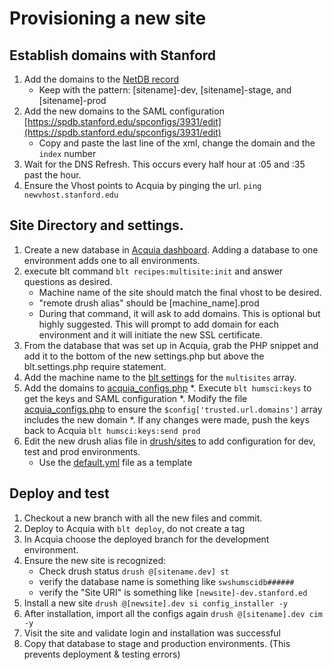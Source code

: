 # Provisioning a new site

## Establish domains with Stanford
1. Add the domains to the [NetDB record](https://netdb.stanford.edu/node_info?name=swshumsci.stanford.edu&history=%252Fqsearch%253Fsearch_string%253Dswshumsci%2526search_type%253DNodes)
    * Keep with the pattern: [sitename]-dev, [sitename]-stage, and [sitename]-prod
1. Add the new domains to the SAML configuration [https://spdb.stanford.edu/spconfigs/3931/edit](https://spdb.stanford.edu/spconfigs/3931/edit)
   * Copy and paste the last line of the xml, change the domain and the `index` number
1. Wait for the DNS Refresh. This occurs every half hour at :05 and :35 past the hour.
1. Ensure the Vhost points to Acquia by pinging the url. `ping newvhost.stanford.edu`

## Site Directory and settings.
1. Create a new database in [Acquia dashboard](https://cloud.acquia.com/app/develop/applications/23a85077-2967-41a4-be22-a84c24e0f81a/environments/265866-23a85077-2967-41a4-be22-a84c24e0f81a/databases). Adding a database to one environment adds one to all environments.
1. execute blt command `blt recipes:multisite:init` and answer questions as desired. 
   * Machine name of the site should match the final vhost to be desired.
   * "remote drush alias" should be [machine_name].prod 
   * During that command, it will ask to add domains. This is optional but highly suggested. This will prompt to add 
     domain for each environment and it will initiate the new SSL certificate.
1. From the database that was set up in Acquia, grab the PHP snippet and add it to the bottom of the new settings.php
   but above the blt.settings.php require statement.
1. Add the machine name to the [blt settings](../blt/blt.yml) for the `multisites` array.
1. Add the domains to [acquia_configs.php](../keys/saml/acquia_configs.php)
   *. Execute `blt humsci:keys` to get the keys and SAML configuration
   *. Modify the file [acquia_configs.php](../keys/saml/acquia_configs.php) to ensure the `$config['trusted.url.domains']` array includes the new domain
   *. If any changes were made, push the keys back to Acquia `blt humsci:keys:send prod`
1. Edit the new drush alias file in [drush/sites](../drush/sites) to add configuration for dev, test and prod environments.
   * Use the [default.yml](../drush/sites/default.site.yml) file as a template

## Deploy and test
1. Checkout a new branch with all the new files and commit.
1. Deploy to Acquia with `blt deploy`, do not create a tag
1. In Acquia choose the deployed branch for the development environment.
1. Ensure the new site is recognized:
    * Check drush status `drush @[sitename.dev] st`
    * verify the database name is something like `swshumscidb######`
    * verify the "Site URI" is something like `[newsite]-dev.stanford.ed`
1. Install a new site `drush @[newsite].dev si config_installer -y`
1. After installation, import all the configs again `drush @[sitename].dev cim -y`
1. Visit the site and validate login and installation was successful
1. Copy that database to stage and production environments. (This prevents deployment & testing errors)
